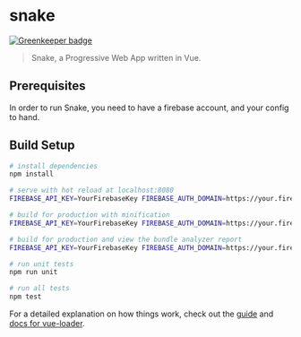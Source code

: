 # snake

[![Greenkeeper badge](https://badges.greenkeeper.io/gerbilsinspace/snake.svg)](https://greenkeeper.io/)

> Snake, a Progressive Web App written in Vue.

## Prerequisites
In order to run Snake, you need to have a firebase account, and your config to hand.

## Build Setup

``` bash
# install dependencies
npm install

# serve with hot reload at localhost:8080
FIREBASE_API_KEY=YourFirebaseKey FIREBASE_AUTH_DOMAIN=https://your.firebase.domain FIREBASE_DATABASE_URL=https://your.firebase.database.url FIREBASE_PROJECT_ID=12341234 FIREBASE_STORAGE_BUCKET=https://you.get.the.idea FIREBASE_MESSAGING_SENDER_ID=12341234 npm run dev

# build for production with minification
FIREBASE_API_KEY=YourFirebaseKey FIREBASE_AUTH_DOMAIN=https://your.firebase.domain FIREBASE_DATABASE_URL=https://your.firebase.database.url FIREBASE_PROJECT_ID=12341234 FIREBASE_STORAGE_BUCKET=https://you.get.the.idea FIREBASE_MESSAGING_SENDER_ID=12341234 npm run build

# build for production and view the bundle analyzer report
FIREBASE_API_KEY=YourFirebaseKey FIREBASE_AUTH_DOMAIN=https://your.firebase.domain FIREBASE_DATABASE_URL=https://your.firebase.database.url FIREBASE_PROJECT_ID=12341234 FIREBASE_STORAGE_BUCKET=https://you.get.the.idea FIREBASE_MESSAGING_SENDER_ID=12341234 npm run build --report

# run unit tests
npm run unit

# run all tests
npm test
```

For a detailed explanation on how things work, check out the [guide](http://vuejs-templates.github.io/webpack/) and [docs for vue-loader](http://vuejs.github.io/vue-loader).
